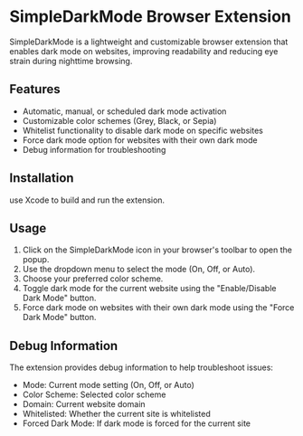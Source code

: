 # SimpleDarkMode Browser Extension

SimpleDarkMode is a lightweight and customizable browser extension that enables dark mode on websites, improving readability and reducing eye strain during nighttime browsing.

## Features

- Automatic, manual, or scheduled dark mode activation
- Customizable color schemes (Grey, Black, or Sepia)
- Whitelist functionality to disable dark mode on specific websites
- Force dark mode option for websites with their own dark mode
- Debug information for troubleshooting

## Installation

use Xcode to build and run the extension.

## Usage

1. Click on the SimpleDarkMode icon in your browser's toolbar to open the popup.
2. Use the dropdown menu to select the mode (On, Off, or Auto).
3. Choose your preferred color scheme.
4. Toggle dark mode for the current website using the "Enable/Disable Dark Mode" button.
5. Force dark mode on websites with their own dark mode using the "Force Dark Mode" button.

## Debug Information

The extension provides debug information to help troubleshoot issues:

- Mode: Current mode setting (On, Off, or Auto)
- Color Scheme: Selected color scheme
- Domain: Current website domain
- Whitelisted: Whether the current site is whitelisted
- Forced Dark Mode: If dark mode is forced for the current site
